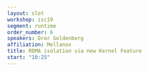 ```yaml
---
layout: slot
workshop: isc19
segment: runtime
order_number: 6
speakers: Dror Goldenberg
affiliation: Mellanox
title: RDMA isolation via new Kernel Feature
start: "10:25"
---
```

